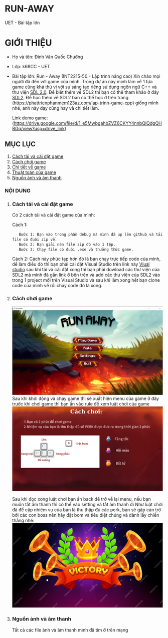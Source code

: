 # RUN-AWAY
UET - Bài tập lớn 
# GIỚI THIỆU
- Họ và tên: Đinh Văn Quốc Chưởng
- Lớp: k68CC - UET
- Bài tập lớn: Run - Away (INT2215-50 - Lập trình nâng cao)
Xin chào mọi người đã đến với game của mình. Trong dự án này mình làm về 1 tựa game cũng khá thú vị với sự sáng tạo riêng sử dụng ngôn ngữ [C++](https://en.wikipedia.org/wiki/C++) và thư viện [SDL 2.0](https://www.libsdl.org/download-2.0.php).
  Để biết thêm về SDL2 thì bạn có thể tham khảo ở đây [SDL2](https://lazyfoo.net/tutorials/SDL/).
  Để học thêm về SDL2 bạn có thể học ở trên trang (https://phattrienphanmem123az.com/lap-trinh-game-cpp) giống mình nhé, anh này dạy cũng hay và chi tiết lắm.

   Link demo game: (https://drive.google.com/file/d/1_e5MwbgahbZVZ6CKYY4nnbQlQdgQHBGq/view?usp=drive_link) 

## MỤC LỤC
1. [Cách tải và cài đặt game](#cách-tải-và-chơi-game)
2. [Cách chơi game](#cách-chơi-game)
3. [Chi tiết về game](#chi-tiết-về-game)
4. [Thuật toán của game](#thuật-toán-về-game) 
5. [Nguồn ảnh và âm thanh](#nguồn-ảnh-và-âm-thanh)

### NỘI DUNG
1. ### Cách tải và cài đặt game
   Có 2 cách tải và cài đặt game của mình:
   
   Cách 1:
   
          Bước 1: Bạn vào trong phần debug mà mình đã up lên github và tải file có đuôi zip về.
          Bước 2: Bạn giải nén file zip đó vào 1 tệp.
          Bước 3: Chạy file có đuôi .exe và thưởng thức game.

   Cách 2: Cách này phức tạp hơn đó là bạn chạy trực tiếp code của mình, dể làm điều đó thì bạn phải cài đặt Visual Studio trên link này [Víual studio](https://visualstudio.microsoft.com/fr/) sau khi tải và cái đặt xong thì bạn phải dowload các thư viện của SDL2 mà mình đã gắn link ở bên trên và add các thư viện của SDL2 vào trong 1 project mới trên Visual Studio và sau khi làm xong hết bạn clone code của mình về rồi chạy code đó là xong.

2. ### Cách chơi game
   ![](resources/review.PNG)
   Sau khi khởi động và chạy game thì sẽ xuất hiện menu của game ở đây trước khi chơi game thì bạn ấn vào rule để xem luật chơi của game
   ![](resources/Luat_choi.png)

   Sau khi đọc xong luật chơi bạn ấn back để trở về lại menu, nếu bạn muốn tắt ấm thanh thì có thể vào setting và tắt âm thanh đi
   Như luật chơi đã đề cập nhiệm vụ của bạn là thu thập đủ các perk, bạn sẽ gặp cản trở bởi các con boss nên hãy đặt bom và tiêu diệt chúng và dành lấy chiến thắng nhé:
   ![](resources/game_win.png)

3. ### Nguồn ảnh và âm thanh
   Tất cả các file ảnh và âm thanh mình đã tìm ở trên mạng

